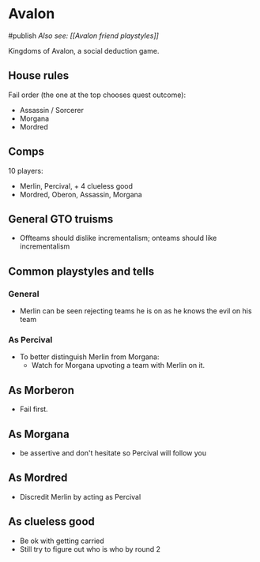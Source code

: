 # Avalon
#publish
_Also see: [[Avalon friend playstyles]]_

Kingdoms of Avalon, a social deduction game.

## House rules
Fail order (the one at the top chooses quest outcome):
- Assassin / Sorcerer
- Morgana
- Mordred

## Comps
10 players:
- Merlin, Percival, + 4 clueless good
- Mordred, Oberon, Assassin, Morgana

## General GTO truisms
- Offteams should dislike incrementalism; onteams should like incrementalism

## Common playstyles and tells
### General
- Merlin can be seen rejecting teams he is on as he knows the evil on his team

### As Percival
- To better distinguish Merlin from Morgana:
  - Watch for Morgana upvoting a team with Merlin on it.

## As Morberon
- Fail first.

## As Morgana
- be assertive and don't hesitate so Percival will follow you

## As Mordred
- Discredit Merlin by acting as Percival

## As clueless good
- Be ok with getting carried
- Still try to figure out who is who by round 2

